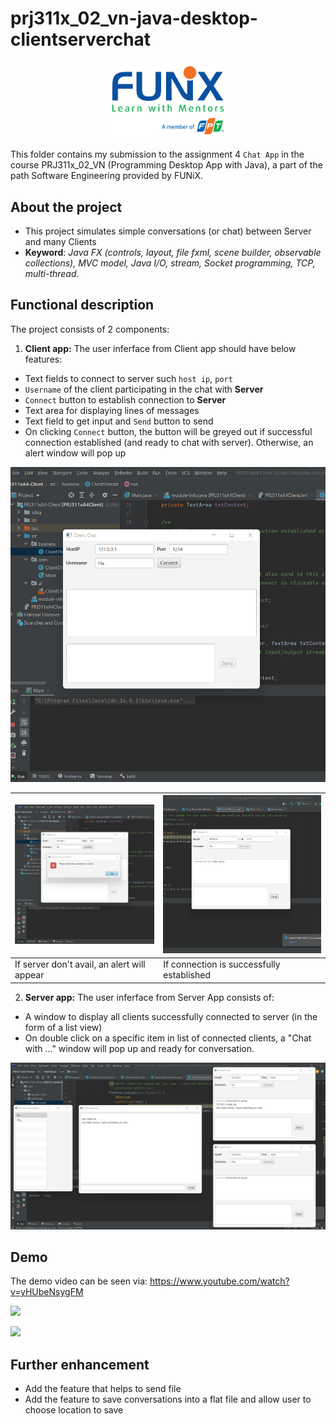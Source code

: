 # prj311x_02_vn-java-desktop-clientserverchat

<p align="center"><a href="https://funix.edu.vn/gioi-thieu-funix/"><img src="/res/image/funix.png" width="200"/></a></p>

 This folder contains my submission to the assignment 4 `Chat App` in the course PRJ311x_02_VN (Programming Desktop App with Java), a part of the path Software Engineering provided by FUNiX.



## About the project

- This project simulates simple conversations (or chat) between Server and many Clients
- **Keyword**: _Java FX (controls, layout, file fxml, scene builder, observable collections), MVC model, Java I/O, stream, Socket programming, TCP, multi-thread_.

## Functional description
The project consists of 2 components:
1. **Client app:**
The user inferface from Client app should have below features:
- Text fields to connect to server such `host ip`, `port`
- `Username` of the client participating in the chat with **Server**
- `Connect` button to establish connection to **Server**
- Text area for displaying lines of messages
- Text field to get input and `Send` button to send
- On clicking `Connect` button, the button will be greyed out if successful connection established (and ready to chat with server). Otherwise, an alert window will pop up

![Client Interface](/res/image/client_ui.png)    


|![Client Interface](/res/image/client_ui_disconnected.png)  |![Client Interface](/res/image/client_ui_connected.png)|
| :------------- | :------------- |
| If server don't avail, an alert will appear| If connection is successfully established|

2. **Server app:**
The user inferface from Server App consists of:
- A window to display all clients successfully connected to server (in the form of a list view)
- On double click on a specific item in list of connected clients, a "Chat with ..." window will pop up and ready for conversation.

![Server UI](/res/image/server_ui.png)



## Demo

The demo video can be seen via: https://www.youtube.com/watch?v=yHUbeNsygFM

<img src="https://drive.google.com/uc?export=view&id=1rfJTO16l1qxLQaRx7BG1BbffMTFApWFN"/>

[![](https://drive.google.com/uc?export=view&id=1rfJTO16l1qxLQaRx7BG1BbffMTFApWFN)](https://www.youtube.com/watch?v=yHUbeNsygFM)


## Further enhancement
- Add the feature that helps to send file
- Add the feature to save conversations into a flat file and allow user to choose location to save
